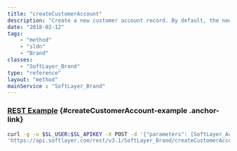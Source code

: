 ```yaml
---
title: "createCustomerAccount"
description: "Create a new customer account record. By default, the newly created account will be associated to a platform (PaaS) account. To skip the automatic creation and linking to a new platform account, set the <em>bluemixLinkedFlag</em> to <strong>false</strong> on the account template. "
date: "2018-02-12"
tags:
    - "method"
    - "sldn"
    - "Brand"
classes:
    - "SoftLayer_Brand"
type: "reference"
layout: "method"
mainService : "SoftLayer_Brand"
---
```


### [REST Example](#createCustomerAccount-example) <a href="/article/rest/"><i class="fas fa-question"></i></a> {#createCustomerAccount-example .anchor-link} 
```bash
curl -g -u $SL_USER:$SL_APIKEY -X POST -d '{"parameters": [SoftLayer_Account, boolean]}' \
'https://api.softlayer.com/rest/v3.1/SoftLayer_Brand/createCustomerAccount'
```
